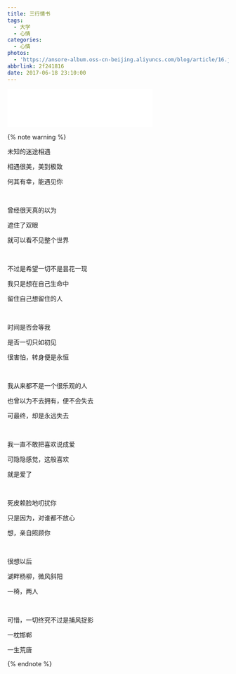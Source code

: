 ```yaml
---
title: 三行情书
tags:
  - 大学
  - 心情
categories:
  - 心情
photos:
  - 'https://ansore-album.oss-cn-beijing.aliyuncs.com/blog/article/16.jpg'
abbrlink: 2f241816
date: 2017-06-18 23:10:00
---
```


<iframe frameborder="no" border="0" marginwidth="0" marginheight="0" width=330 height=86 src="//music.163.com/outchain/player?type=2&id=165176&auto=0&height=66"></iframe>



{% note warning %} 

未知的迷途相遇

相遇很美，美到极致

何其有幸，能遇见你

&nbsp;

曾经很天真的以为

遮住了双眼

就可以看不见整个世界

&nbsp;

不过是希望一切不是昙花一现

我只是想在自己生命中

留住自己想留住的人

&nbsp;

时间是否会等我

是否一切只如初见

很害怕，转身便是永恒

&nbsp;

我从来都不是一个很乐观的人

也曾以为不去拥有，便不会失去

可最终，却是永远失去

&nbsp;

我一直不敢把喜欢说成爱

可隐隐感觉，这般喜欢

就是爱了

&nbsp;

死皮赖脸地叨扰你

只是因为，对谁都不放心

想，亲自照顾你

&nbsp;

很想以后

湖畔杨柳，微风斜阳

一椅，两人

&nbsp;

可惜，一切终究不过是捕风捉影

一枕邯郸

一生荒唐

{% endnote %}